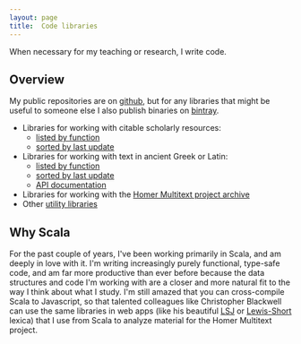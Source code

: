 ```yaml
---
layout: page
title:  Code libraries
---
```


When necessary for my teaching or research, I write code.

## Overview

My public repositories are on [github](https://github.com/neelsmith), but for any libraries that might be useful to someone else I also publish binaries on [bintray](https://bintray.com/neelsmith/maven).


- Libraries for working with citable scholarly resources:
    -  [listed by function](citelibs)
    -  [sorted by last update](citebydate)
- Libraries for working with text in ancient Greek or Latin:
    -  [listed by function](langlibs)
    -  [sorted by last update](langbydate)
    -  [API documentation](api-docs/langlibs/)
- Libraries for working with the [Homer Multitext project archive](hmtlibs/)
-  Other [utility libraries](utilslibs/)



## Why Scala

For the past couple of years, I've been working primarily in Scala, and am deeply in love with it.  I'm writing increasingly purely functional, type-safe code, and am far more productive than ever before because the data structures and code I'm working with are a closer and more natural fit to the way I think about what I study.  I'm still amazed that you can cross-compile Scala to Javascript, so that talented colleagues like Christopher Blackwell can use the same libraries in web apps (like his beautiful [LSJ](http://folio2.furman.edu/lsj/) or [Lewis-Short](http://folio2.furman.edu/lewis-short/index.html) lexica) that  I use from Scala to analyze material for the Homer Multitext project.
